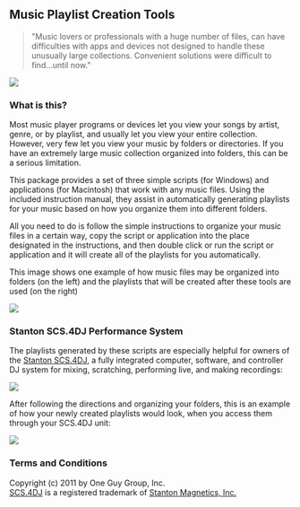 ## Music Playlist Creation Tools

> "Music lovers or professionals with a huge number of files,
> can have difficulties with apps and devices not designed to
> handle these unusually large collections. Convenient solutions
> were difficult to find...until now."

<a href="http://github.com/downloads/vinniefalco/MusicPlaylistCreationTools/PlaylistCreationTools.zip">
<img src="https://github.com/vinniefalco/MusicPlaylistCreationTools/raw/gh-pages/images/DownloadNow_Mac_Win.png"></a>

### What is this?

Most music player programs or devices let you view your songs
by artist, genre, or by playlist, and usually let you view your
entire collection. However, very few let you view your music by
folders or directories. If you have an extremely large music
collection organized into folders, this can be a serious limitation.

This package provides a set of three simple scripts (for Windows)
and applications (for Macintosh) that work with any music files.
Using the included instruction manual, they assist in automatically
generating playlists for your music based on how you organize them
into different folders.

All you need to do is follow the simple instructions to organize
your music files in a certain way, copy the script or application
into the place designated in the instructions, and then double
click or run the script or application and it will create all
of the playlists for you automatically.

This image shows one example of how music files may be organized
into folders (on the left) and the playlists that will be created
after these tools are used (on the right)

<img src="https://github.com/vinniefalco/MusicPlaylistCreationTools/raw/gh-pages/images/ExplorerViews.png">

### Stanton SCS.4DJ Performance System

The playlists generated by these scripts are especially helpful
for owners of the
[Stanton SCS.4DJ](http://www.stantondj.com/stanton-controllers-systems/scs4dj.html),
a fully integrated computer, software, and controller DJ system for
 mixing, scratching, performing live, and making recordings:

<a href="http://www.stantondj.com/stanton-controllers-systems/scs4dj.html">
<img src="https://github.com/vinniefalco/MusicPlaylistCreationTools/raw/gh-pages/images/SCS4DJViews.png"></a>

After following the directions and organizing your folders, this
is an example of how your newly created playlists would look,
when you access them through your SCS.4DJ unit:

<a href="http://www.stantondj.com/stanton-controllers-systems/scs4dj.html">
<img src="https://github.com/vinniefalco/MusicPlaylistCreationTools/raw/gh-pages/images/SCS4DJPlaylists.png"></a>

### Terms and Conditions
Copyright (c) 2011 by One Guy Group, Inc.<br>
[SCS.4DJ](http://www.stantondj.com/stanton-controllers-systems/scs4dj.html) is
a registered trademark of [Stanton Magnetics, Inc.](http://www.stantondj.com)<br>

